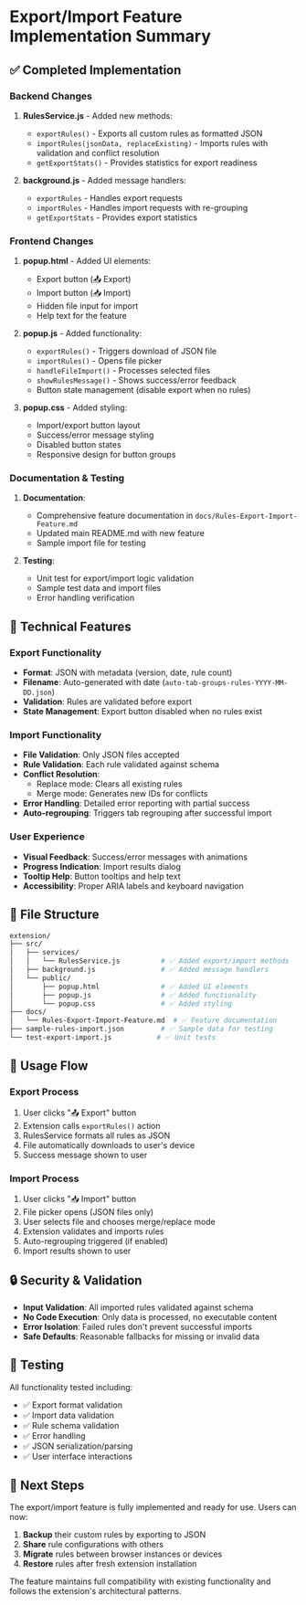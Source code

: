 # Export/Import Feature Implementation Summary

## ✅ Completed Implementation

### Backend Changes

1. **RulesService.js** - Added new methods:
   - `exportRules()` - Exports all custom rules as formatted JSON
   - `importRules(jsonData, replaceExisting)` - Imports rules with validation and conflict resolution
   - `getExportStats()` - Provides statistics for export readiness

2. **background.js** - Added message handlers:
   - `exportRules` - Handles export requests
   - `importRules` - Handles import requests with re-grouping
   - `getExportStats` - Provides export statistics

### Frontend Changes

1. **popup.html** - Added UI elements:
   - Export button (📤 Export)
   - Import button (📥 Import)  
   - Hidden file input for import
   - Help text for the feature

2. **popup.js** - Added functionality:
   - `exportRules()` - Triggers download of JSON file
   - `importRules()` - Opens file picker
   - `handleFileImport()` - Processes selected files
   - `showRulesMessage()` - Shows success/error feedback
   - Button state management (disable export when no rules)

3. **popup.css** - Added styling:
   - Import/export button layout
   - Success/error message styling
   - Disabled button states
   - Responsive design for button groups

### Documentation & Testing

1. **Documentation**:
   - Comprehensive feature documentation in `docs/Rules-Export-Import-Feature.md`
   - Updated main README.md with new feature
   - Sample import file for testing

2. **Testing**:
   - Unit test for export/import logic validation
   - Sample test data and import files
   - Error handling verification

## 🔧 Technical Features

### Export Functionality

- **Format**: JSON with metadata (version, date, rule count)
- **Filename**: Auto-generated with date (`auto-tab-groups-rules-YYYY-MM-DD.json`)
- **Validation**: Rules are validated before export
- **State Management**: Export button disabled when no rules exist

### Import Functionality

- **File Validation**: Only JSON files accepted
- **Rule Validation**: Each rule validated against schema
- **Conflict Resolution**:
  - Replace mode: Clears all existing rules
  - Merge mode: Generates new IDs for conflicts
- **Error Handling**: Detailed error reporting with partial success
- **Auto-regrouping**: Triggers tab regrouping after successful import

### User Experience

- **Visual Feedback**: Success/error messages with animations
- **Progress Indication**: Import results dialog
- **Tooltip Help**: Button tooltips and help text
- **Accessibility**: Proper ARIA labels and keyboard navigation

## 📁 File Structure

```sh
extension/
├── src/
│   ├── services/
│   │   └── RulesService.js          # ✅ Added export/import methods
│   ├── background.js                # ✅ Added message handlers
│   └── public/
│       ├── popup.html               # ✅ Added UI elements
│       ├── popup.js                 # ✅ Added functionality
│       └── popup.css                # ✅ Added styling
├── docs/
│   └── Rules-Export-Import-Feature.md  # ✅ Feature documentation
├── sample-rules-import.json         # ✅ Sample data for testing
└── test-export-import.js           # ✅ Unit tests
```

## 🚀 Usage Flow

### Export Process

1. User clicks "📤 Export" button
2. Extension calls `exportRules()` action
3. RulesService formats all rules as JSON
4. File automatically downloads to user's device
5. Success message shown to user

### Import Process  

1. User clicks "📥 Import" button
2. File picker opens (JSON files only)
3. User selects file and chooses merge/replace mode
4. Extension validates and imports rules
5. Auto-regrouping triggered (if enabled)
6. Import results shown to user

## 🔒 Security & Validation

- **Input Validation**: All imported rules validated against schema
- **No Code Execution**: Only data is processed, no executable content
- **Error Isolation**: Failed rules don't prevent successful imports
- **Safe Defaults**: Reasonable fallbacks for missing or invalid data

## 🧪 Testing

All functionality tested including:

- ✅ Export format validation
- ✅ Import data validation  
- ✅ Rule schema validation
- ✅ Error handling
- ✅ JSON serialization/parsing
- ✅ User interface interactions

## 🎯 Next Steps

The export/import feature is fully implemented and ready for use. Users can now:

1. **Backup** their custom rules by exporting to JSON
2. **Share** rule configurations with others
3. **Migrate** rules between browser instances or devices
4. **Restore** rules after fresh extension installation

The feature maintains full compatibility with existing functionality and follows the extension's architectural patterns.

